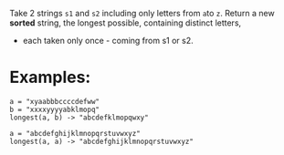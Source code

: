 Take 2 strings `s1` and `s2` including only letters from `a`to `z`.
Return a new **sorted** string, the longest possible, containing distinct letters,
- each taken only once - coming from s1 or s2.

# Examples:
```
a = "xyaabbbccccdefww"
b = "xxxxyyyyabklmopq"
longest(a, b) -> "abcdefklmopqwxy"

a = "abcdefghijklmnopqrstuvwxyz"
longest(a, a) -> "abcdefghijklmnopqrstuvwxyz"
```
